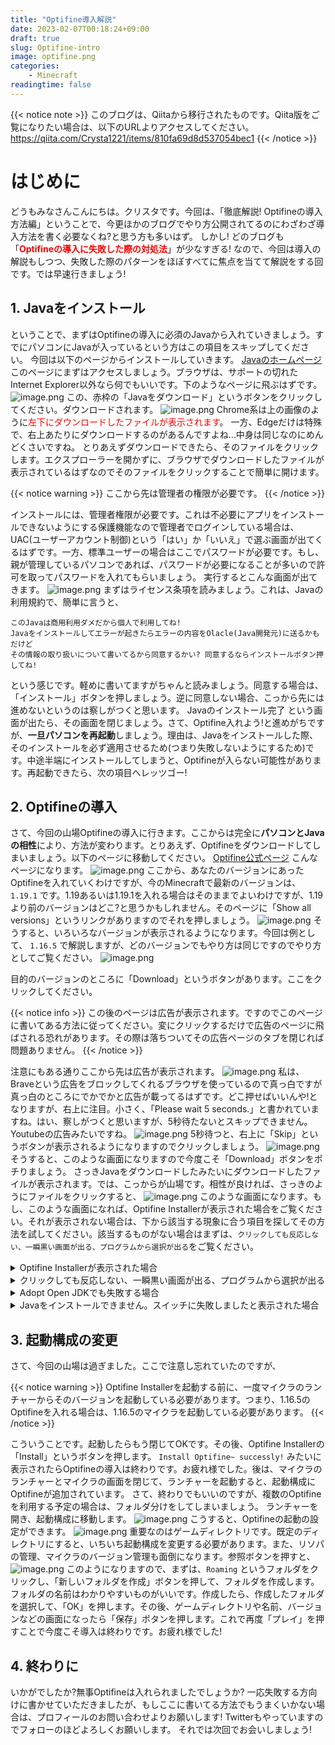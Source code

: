 ```yaml
---
title: "Optifine導入解説"
date: 2023-02-07T00:18:24+09:00
draft: true
slug: Optifine-intro
image: optifine.png
categories:
    - Minecraft
readingtime: false
---
```

{{< notice note >}}
このブログは、Qiitaから移行されたものです。Qiita版をご覧になりたい場合は、以下のURLよりアクセスしてください。  
https://qiita.com/Crysta1221/items/810fa69d8d537054bec1
{{< /notice >}}

# はじめに
どうもみなさんこんにちは。クリスタです。今回は、「徹底解説! Optifineの導入方法編」ということで、今更ほかのブログでやり方公開されてるのにわざわざ導入方法を書く必要なくね?と思う方も多いはず。
しかし! どのブログも「<font color="Red">**Optifineの導入に失敗した際の対処法**</font>」が少なすぎる!
なので、今回は導入の解説もしつつ、失敗した際のパターンをほぼすべてに焦点を当てて解説をする回です。では早速行きましょう!

## 1. Javaをインストール
ということで、まずはOptifineの導入に必須のJavaから入れていきましょう。すでにパソコンにJavaが入っているという方はこの項目をスキップしてください。
今回は以下のページからインストールしていきます。
[Javaのホームページ](https://www.java.com/ja/download/)
このページにまずはアクセスしましょう。ブラウザは、サポートの切れたInternet Explorer以外なら何でもいいです。下のようなページに飛ぶはずです。
![image.png](https://qiita-image-store.s3.ap-northeast-1.amazonaws.com/0/2467860/713b6a8f-44fe-a522-d997-4c98c4b8ae39.png)
この、赤枠の「Javaをダウンロード」というボタンをクリックしてください。ダウンロードされます。
![image.png](https://qiita-image-store.s3.ap-northeast-1.amazonaws.com/0/2467860/798bd9dc-c2f2-a6f6-f73c-f33cd431110f.png)
Chrome系は上の画像のように<font color="red">左下にダウンロードしたファイルが表示されます</font>。
一方、Edgeだけは特殊で、右上あたりにダウンロードするのがあるんですよね...中身は同じなのにめんどくさいですね。
とりあえずダウンロードできたら、そのファイルをクリックします。エクスプローラーを開かずに、ブラウザでダウンロードしたファイルが表示されているはずなのでそのファイルをクリックすることで簡単に開けます。

{{< notice warning >}}
ここから先は管理者の権限が必要です。
{{< /notice >}}

インストールには、管理者権限が必要です。これは不必要にアプリをインストールできないようにする保護機能なので管理者でログインしている場合は、UAC(ユーザーアカウント制御)という「はい」か「いいえ」で選ぶ画面が出てくるはずです。一方、標準ユーザーの場合はここでパスワードが必要です。もし、親が管理しているパソコンであれば、パスワードが必要になることが多いので許可を取ってパスワードを入れてもらいましょう。
実行するとこんな画面が出てきます。
![image.png](https://qiita-image-store.s3.ap-northeast-1.amazonaws.com/0/2467860/545c32c6-e38c-0a71-4526-6e619a54c5c9.png)
まずはライセンス条項を読みましょう。これは、Javaの利用規約で、簡単に言うと、
```
このJavaは商用利用ダメだから個人で利用してね! 
Javaをインストールしてエラーが起きたらエラーの内容をOlacle(Java開発元)に送るかもだけど
その情報の取り扱いについて書いてるから同意するかい? 同意するならインストールボタン押してね!
```
という感じです。軽めに書いてますがちゃんと読みましょう。同意する場合は、「インストール」ボタンを押しましょう。逆に同意しない場合、こっから先には進めないというのは察しがつくと思います。
Javaのインストール完了 という画面が出たら、その画面を閉じましょう。さて、Optifine入れよう!と進めがちですが、**一旦パソコンを再起動**しましょう。理由は、Javaをインストールした際、そのインストールを必ず適用させるため(つまり失敗しないようにするため)です。中途半端にインストールしてしまうと、Optifineが入らない可能性があります。再起動できたら、次の項目へレッツゴー!

## 2. Optifineの導入
さて、今回の山場Optifineの導入に行きます。ここからは完全に**パソコンとJavaの相性**により、方法が変わります。とりあえず、Optifineをダウンロードしてしまいましょう。以下のページに移動してください。
[Optifine公式ページ](https://optifine.net/downloads)
こんなページになります。
![image.png](https://qiita-image-store.s3.ap-northeast-1.amazonaws.com/0/2467860/31f46862-7d6f-c448-e343-c76ae0313651.png)
ここから、あなたのバージョンにあったOptifineを入れていくわけですが、今のMinecraftで最新のバージョンは、 `1.19.1` です。1.19あるいは1.19.1を入れる場合はそのままでよいわけですが、1.19より前のバージョンはどこ?と思うかもしれません。そのページに「Show all versions」というリンクがありますのでそれを押しましょう。
![image.png](https://qiita-image-store.s3.ap-northeast-1.amazonaws.com/0/2467860/1757c2d6-b8d8-9f3f-789f-24c4647be000.png)
そうすると、いろいろなバージョンが表示されるようになります。今回は例として、 `1.16.5` で解説しますが、どのバージョンでもやり方は同じですのでやり方としてご覧ください。
![image.png](https://qiita-image-store.s3.ap-northeast-1.amazonaws.com/0/2467860/e7762219-ddde-9562-a24a-30e031b9ba90.png)

目的のバージョンのところに「Download」というボタンがあります。ここをクリックしてください。

{{< notice info >}}
この後のページは広告が表示されます。ですのでこのページに書いてある方法に従ってください。変にクリックするだけで広告のページに飛ばされる恐れがあります。その際は落ちついてその広告ページのタブを閉じれば問題ありません。
{{< /notice >}}


注意にもある通りここから先は広告が表示されます。
![image.png](https://qiita-image-store.s3.ap-northeast-1.amazonaws.com/0/2467860/7a6d9d6c-345b-2eed-0a09-615baf2d2211.png)
私は、Braveという広告をブロックしてくれるブラウザを使っているので真っ白ですが真っ白のところにでかでかと広告が載ってるはずです。どこ押せばいいんや!となりますが、右上に注目。小さく、「Please wait 5 seconds.」と書かれていますね。はい、察しがつくと思いますが、5秒待たないとスキップできません。Youtubeの広告みたいですね。
![image.png](https://qiita-image-store.s3.ap-northeast-1.amazonaws.com/0/2467860/05bb40de-a61b-fbb1-6ad9-f7a25baac877.png)
5秒待つと、右上に「Skip」というボタンが表示されるようになりますのでクリックしましょう。
![image.png](https://qiita-image-store.s3.ap-northeast-1.amazonaws.com/0/2467860/ad635e17-6dbd-2018-d28f-b3a5ee14676f.png)
そうすると、このような画面になりますので今度こそ「Download」ボタンをポチりましょう。
さっきJavaをダウンロードしたみたいにダウンロードしたファイルが表示されます。では、こっからが山場です。相性が良ければ、さっきのようにファイルをクリックすると、
![image.png](https://qiita-image-store.s3.ap-northeast-1.amazonaws.com/0/2467860/c952bc13-d76b-3a50-2d65-46ba0ed79ae7.png)
このような画面になります。もし、このような画面になれば、Optifine Installerが表示された場合をご覧ください。それが表示されない場合は、下から該当する現象に合う項目を探してその方法を試してください。該当するものがない場合はまずは、`クリックしても反応しない、一瞬黒い画面が出る、プログラムから選択が出る`をご覧ください。

<details><summary>Optifine Installerが表示された場合</summary>

成功です! やりましたね! [3.起動構成の変更](#3-起動構成の変更) に移動して、残りの設定を済ませてしまいましょう。

</details>

<details><summary>クリックしても反応しない、一瞬黒い画面が出る、プログラムから選択が出る</summary>

残念ながら、Javaとの相性が良くないようです。JDKを入れてみましょう。今回は、Adopt Open JDKというものを使います。本当は、Olacle のOpen JDKを使ってもいいのですが、Javaのバージョン管理が簡単なAdopt Open JDKがおすすめなのでこちらで。
[Adopt Open JDKのページ](https://adoptopenjdk.net/)
![image.png](https://qiita-image-store.s3.ap-northeast-1.amazonaws.com/0/2467860/b42a2f1f-7fdb-2798-2e59-fece4d1d26d7.png)
このページに移動したら、まずは、1. Choose a version という項目があるので、それを一番下の「Open JDK 16(Latest)」にします。「Open JDK 16(Latest)」をクリックすると、選択できます。2はそのままでOKです。
![image.png](https://qiita-image-store.s3.ap-northeast-1.amazonaws.com/0/2467860/cfee6388-4859-f5db-b9de-fc040f0a1067.png)
上のようになったら、あとは赤枠のボタンを押してください。
![image.png](https://qiita-image-store.s3.ap-northeast-1.amazonaws.com/0/2467860/f48b6353-8d3e-d032-dfa4-2af68fe343aa.png)
今度はこんなページに飛ばされます。少し下にスクロールして下の画像と同じ場所まで移動してください。
Windowsの場合は、Windows x64 というものを探します。ここではWindowsで説明します。Mac、Linuxの場合も同様に探してください。
![image.png](https://qiita-image-store.s3.ap-northeast-1.amazonaws.com/0/2467860/f13ca58a-8692-8680-b224-411fe8c501c9.png)
Windowsの場合、上の画面まで行けたら、「Msi」というボタンを押してください。Msiというのはインストーラのことで、自動でJavaを入れてくれる便利なものです。ZipはインストールするものでなくJavaをそのままZipにしただけのものです。クリックすると、1.同様にダウンロードされます。またそれをクリックして実行します。
これも管理者権限が必要です。実行すると、以下の画面になります。
![image.png](https://qiita-image-store.s3.ap-northeast-1.amazonaws.com/0/2467860/2ca5c7c9-f392-ec2c-f3e2-225d0421f8fc.png)
Adopt Open JDK 11の画面ですが、16も変わりはありません。「次へ」をクリックします。
![image.png](https://qiita-image-store.s3.ap-northeast-1.amazonaws.com/0/2467860/c00c8ba4-160e-1e96-5dbe-4bff5e9bad20.png)
まず、`Set JAVA_HOME variable` を有効にします。×ボタンをクリックして、`ローカルハードドライブにインストール` をクリックして有効にします。
次に、その下、`JavaSoft(Olacle) registory keys` も同じようにしてローカルハードドライブにインストールにしてください。その後、「次へ」をクリックし、その後「インストール」をクリックしてください。
これで、Adopt Open JDKがインストールされます。インストール完了と表示されたらまたパソコンを再起動します。再起動後、エクスプローラーを開きます。その後、ダウンロードをクリックします。
![image.png](https://qiita-image-store.s3.ap-northeast-1.amazonaws.com/0/2467860/67b4924b-634b-9a87-9f7d-080af7bb4584.png)
その中にある、「Optifine～」で始まるファイルを探します。
![image.png](https://qiita-image-store.s3.ap-northeast-1.amazonaws.com/0/2467860/51e81979-05ad-f00f-fdc3-2619ff793ab9.png)
見つかったらダブルクリックして開きます。もし、成功していれば、2.Optifineの導入の一番下にある画像のようなものが表示されるはずです。それでもダメな場合、次の項目「Adopt Open JDKでも失敗する」を参照してください。
</details>

<details><summary>Adopt Open JDKでも失敗する場合</summary>

今後はコマンドプロンプトを使います。前提として、Javaのインストールが完了していることです。
まずは、WindowsキーあるいはWindowsの画面の左下にあるスタートボタンを押します。その後、`cmd` と入れると、`Windows コマンドプロンプト`というのが検索に引っ掛かりますのでそれをクリックするか、「開く」で開いてください。
![image.png](https://qiita-image-store.s3.ap-northeast-1.amazonaws.com/0/2467860/63a55130-25bf-0090-76bb-349ac8baafb6.png)
こんなちょっとかっちょいい画面が出てきましたか? そうしたら、試しにどのように使うかデモンストレーション代わりに以下のコマンドを入れてみましょう。
```bat
java -version
```
入れたら、Enterで実行します。そうすると、Javaのバージョンが表示されるはずです。私の場合、
```cs
openjdk version "16.0.2" 2021-07-20
OpenJDK Runtime Environment Temurin-16.0.2+7 (build 16.0.2+7)
OpenJDK 64-Bit Server VM Temurin-16.0.2+7 (build 16.0.2+7, mixed mode, sharing)
```
と表示されます。`'java' は、内部コマンドまたは外部コマンド、操作可能なプログラムまたはバッチ ファイルとして認識されていません。` と表示された場合、まずJavaのインストールをしていないか、失敗しているかの2択ですのでインストール/再インストールをしましょう。再インストールは一度Javaをアンインストールしてから再度インストールすることです。もし、Javaのバージョンが表示されたら、次は以下のコマンドを入れましょう。
```bat
java -jar
```
これを入れたら、`-jar`の後にスペースを押してください。その後、Optifineのファイルをコマンドプロンプトの画面にドロップします。どうドロップするか。Optifineのファイルをクリックしたまま、コマンドプロンプトの画面までマウスカーソルを移動させ、コマンドプロンプトの画面のどこかにマウスカーソルが来たら、離します。そうすると全体のコマンドは以下のようになるはずです。
```bat
java -jar c:\Users\<パソコンのユーザ名>\Downloads\Optifine~ .jar
```
こうなってたらOKです。Enterを押してください。そうすると、2.Optifineの導入の一番下のOptifine Installerという画面が出るはずです。
もし、これをやっても無理!という場合はコメント欄に「やったこと」を記述し可能であればスクショを添付していただくと説明します。
</details>

<details><summary>Javaをインストールできません。スイッチに失敗しましたと表示された場合</summary>

Javaのインストールが完了していないまま続行したためJarファイルを開けなくなっています。一度コントロールパネルからJavaをアンインストールし、再度インストールしてみてください。

</details>

## 3. 起動構成の変更
さて、今回の山場は過ぎました。ここで注意し忘れていたのですが、

{{< notice warning >}}
Optifine Installerを起動する前に、一度マイクラのランチャーからそのバージョンを起動している必要があります。つまり、1.16.5のOptifineを入れる場合は、1.16.5のマイクラを起動している必要があります。
{{< /notice >}}

こういうことです。起動したらもう閉じてOKです。その後、Optifine Installerの「Install」というボタンを押します。 `Install Optifine~ successly!` みたいに表示されたらOptifineの導入は終わりです。お疲れ様でした。後は、マイクラのランチャーとマイクラの画面を閉じて、ランチャーを起動すると、起動構成にOptifineが追加されています。
さて、終わりでもいいのですが、複数のOptifineを利用する予定の場合は、フォルダ分けをしてしまいましょう。
ランチャーを開き、起動構成に移動します。
![image.png](https://qiita-image-store.s3.ap-northeast-1.amazonaws.com/0/2467860/e410c52b-0131-1ae1-aede-bd10d35ec02a.png)
こうすると、Optifineの起動の設定ができます。
![image.png](https://qiita-image-store.s3.ap-northeast-1.amazonaws.com/0/2467860/82114994-8b85-ac56-00b2-63e86dc9913f.png)
重要なのはゲームディレクトリです。既定のディレクトリにすると、いちいち起動構成を変更する必要があります。また、リソパの管理、マイクラのバージョン管理も面倒になります。参照ボタンを押すと、
![image.png](https://qiita-image-store.s3.ap-northeast-1.amazonaws.com/0/2467860/e5556680-b2bb-21f6-503f-b60f6e59cb98.png)
このようになりますので、まずは、`Roaming` というフォルダをクリックし、「新しいフォルダを作成」ボタンを押して、フォルダを作成します。フォルダの名前はわかりやすいものがいいです。作成したら、作成したフォルダを選択して、「OK」を押します。その後、ゲームディレクトリや名前、バージョンなどの画面になったら「保存」ボタンを押します。これで再度「プレイ」を押すことで今度こそ導入は終わりです。お疲れ様でした!

## 4. 終わりに
いかがでしたか?無事Optifineは入れられましたでしょうか? 一応失敗する方向けに書かせていただきましたが、もしここに書いてる方法でもうまくいかない場合は、プロフィールのお問い合わせよりお願いします! Twitterもやっていますのでフォローのほどよろしくお願いします。
それでは次回でお会いしましょう!
